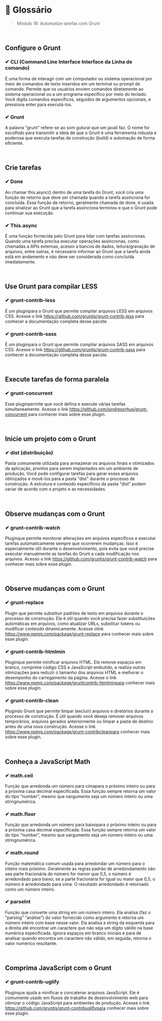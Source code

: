 # 📌 Glossário
> Módulo 18: Automatize tarefas com Grunt

<br>

## Configure o Grunt
### ✔ CLI (Command Line Interface Interface da Linha de comando)
É uma forma de interagir com um computador ou sistema operacional por meio de comandos de texto inseridos em um terminal ou prompt de comando. Permite que os usuários enviem comandos diretamente ao sistema operacional ou a um programa específico por meio do teclado. Você digita comandos específicos, seguidos de argumentos opcionais, e pressiona enter para executá-los. 

### ✔ Grunt
A palavra "grunt" refere-se ao som gutural que um javali faz. O nome foi escolhido para transmitir a ideia de que o Grunt é uma ferramenta robusta e poderosa que executa tarefas de construção (build) e automação de forma eficiente.

<br>

## Crie tarefas
### ✔ Done
Ao chamar this.async() dentro de uma tarefa do Grunt, você cria uma função de retorno que deve ser chamada quando a tarefa assíncrona for concluída. Essa função de retorno, geralmente chamada de done, é usada para sinalizar ao Grunt que a tarefa assíncrona terminou e que o Grunt pode continuar sua execução.

### ✔ This.async
É uma função fornecida pelo Grunt para lidar com tarefas assíncronas. Quando uma tarefa precisa executar operações assíncronas, como chamadas a APIs externas, acesso a bancos de dados, leitura/gravação de arquivos, entre outras, é necessário informar ao Grunt que a tarefa ainda está em andamento e não deve ser considerada como concluída imediatamente.

<br>

## Use Grunt para compilar LESS
### ✔ grunt-contrib-less
É um pluginpara o Grunt que permite compilar arquivos LESS em arquivos CSS. Acesse o link https://github.com/gruntjs/grunt-contrib-less para conhecer a documentação completa desse pacote.

### ✔ grunt-contrib-sass
É um pluginpara o Grunt que permite compilar arquivos SASS em arquivos CSS. Acesse o link https://github.com/gruntjs/grunt-contrib-sass para conhecer a documentação completa desse pacote.

<br>

## Execute tarefas de forma paralela
### ✔ grunt-concurrent
Esse pluginpermite que você defina e execute várias tarefas simultaneamente. Acesse o link https://github.com/sindresorhus/grunt-concurrent para conhecer mais sobre esse plugin.

<br>

## Inicie um projeto com o Grunt
### ✔ dist (distribuição)
Pasta comumente utilizada para armazenar os arquivos finais e otimizados da aplicação, prontos para serem implantados em um ambiente de produção. Você pode configurar tarefas para gerar esses arquivos otimizados e movê-los para a pasta "dist" durante o processo de construção. A estrutura e conteúdo específicos da pasta "dist" podem variar de acordo com o projeto e as necessidades.

<br>

## Observe mudanças com o Grunt
### ✔ grunt-contrib-watch 
Pluginque permite monitorar alterações em arquivos específicos e executar tarefas automaticamente sempre que ocorrerem mudanças. Isso é especialmente útil durante o desenvolvimento, pois evita que você precise executar manualmente as tarefas do Grunt a cada modificação nos arquivos. Acesso o link https://github.com/gruntjs/grunt-contrib-watch para conhecer mais sobre esse plugin.

<br>

## Observe mudanças com o Grunt
### ✔ grunt-replace
Plugin que permite substituir padrões de texto em arquivos durante o processo de construção. Ele é útil quando você precisa fazer substituições automáticas em arquivos, como atualizar URLs, substituir tokens ou modificar conteúdo dinamicamente. Acesse olink https://www.npmjs.com/package/grunt-replace para conhecer mais sobre esse plugin.

### ✔ grunt-contrib-htmlmin
Pluginque permite minificar arquivos HTML. Ele remove espaços em branco, comprime código CSS e JavaScript embutido, e realiza outras otimizações para reduzir o tamanho dos arquivos HTML e melhorar o desempenho do carregamento da página. Acesse o link https://www.npmjs.com/package/gruntcontrib-htmlminpara conhecer mais sobre esse plugin.

### ✔ grunt-contrib-clean
Plugindo Grunt que permite limpar (excluir) arquivos e diretórios durante o processo de construção. É útil quando você deseja remover arquivos temporários, arquivos gerados anteriormente ou limpar a pasta de destino antes de uma nova construção. Acesse o link https://www.npmjs.com/package/grunt-contribcleanpara conhecer mais sobre esse plugin.

<br>

## Conheça a JavaScript Math
### ✔ math.ceil
Função que arredonda um número para cimapara o próximo inteiro ou para a próxima casa decimal especificada. Essa função sempre retorna um valor do tipo “number”, mesmo que oargumento seja um número inteiro ou uma stringnumérica.

### ✔ math.floor
Função que arredonda um número para baixopara o próximo inteiro ou para a próxima casa decimal especificada. Essa função sempre retorna um valor do tipo “number”, mesmo que oargumento seja um número inteiro ou uma stringnumérica.

### ✔ math.round
Função matemática comum usada para arredondar um número para o inteiro mais próximo. Geralmente as regras padrão de arredondamento são: sea parte fracionária do número for menor que 0,5, o número é arredondado para baixo; se a parte fracionária for igual ou maior que 0,5, o número é arredondado para cima. O resultado arredondado é retornado como um número inteiro.

### ✔ parseInt
Função que converte uma string em um número inteiro. Ela analisa (faz o “parsing” “análise”) do valor fornecido como argumento e retorna um número inteiro com base nesse valor. Ela analisa a string da esquerda para a direita até encontrar um caractere que não seja um dígito válido na base numérica especificada. Ignora espaços em branco iniciais e para de analisar quando encontra um caractere não válido, em seguida, retorna o valor numérico resultante.

<br>

## Comprima JavaScript com o Grunt
### ✔ grunt-contrib-uglify
Pluginque ajuda a minificar e concatenar arquivos JavaScript. Ele é comumente usado em fluxos de trabalho de desenvolvimento web para otimizar o código JavaScript para ambientes de produção. Acesse o link https://github.com/gruntjs/grunt-contribuglifypara conhecer mais sobre esse plugin.

